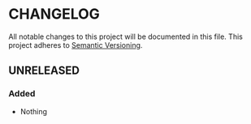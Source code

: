 # CHANGELOG

All notable changes to this project will be documented in this file.
This project adheres to [Semantic Versioning](https://semver.org/spec/v2.0.0.html).

## UNRELEASED

### Added

- Nothing
